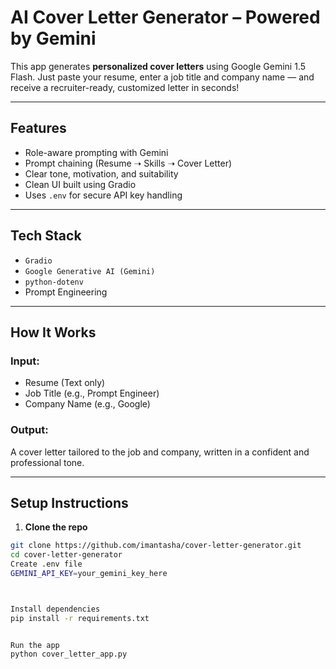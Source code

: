 #  AI Cover Letter Generator – Powered by Gemini

This app generates **personalized cover letters** using Google Gemini 1.5 Flash. Just paste your resume, enter a job title and company name — and receive a recruiter-ready, customized letter in seconds!

---

##  Features

-  Role-aware prompting with Gemini
-  Prompt chaining (Resume ➝ Skills ➝ Cover Letter)
-  Clear tone, motivation, and suitability
- Clean UI built using Gradio
- Uses `.env` for secure API key handling

---

##  Tech Stack

- `Gradio`
- `Google Generative AI (Gemini)`
- `python-dotenv`
- Prompt Engineering

---

##  How It Works

### Input:
- Resume (Text only)
- Job Title (e.g., Prompt Engineer)
- Company Name (e.g., Google)

### Output:
A cover letter tailored to the job and company, written in a confident and professional tone.

---

##  Setup Instructions

1. **Clone the repo**
```bash
git clone https://github.com/imantasha/cover-letter-generator.git
cd cover-letter-generator
Create .env file
GEMINI_API_KEY=your_gemini_key_here



Install dependencies
pip install -r requirements.txt


Run the app
python cover_letter_app.py
